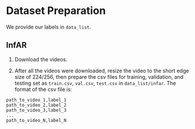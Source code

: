 # Dataset Preparation

We provide our labels in `data_list`.

## InfAR



1. Download the videos.

2. After all the videos were downloaded, resize the video to the short edge size of 224/256, then prepare the csv files for training, validation, and testing set as `train.csv`, `val.csv`, `test.csv` in `data_list/infar`. The format of the csv file is:

```
path_to_video_1,label_1
path_to_video_2,label_2
path_to_video_3,label_3
...
path_to_video_N,label_N
```



